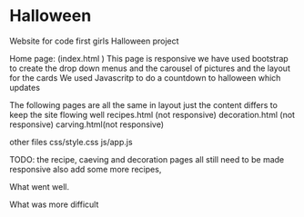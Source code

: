 # Halloween
Website for code first girls Halloween project

Home page: (index.html ) This page is responsive 
we have used bootstrap to create the drop down menus and the carousel of pictures and the layout for the cards 
We used Javascritp to do a countdown to halloween which updates

The following pages are all the same in layout just the content differs to keep the site flowing well 
recipes.html (not responsive) 
decoration.html (not responsive) 
carving.html(not responsive) 

other files 
css/style.css
js/app.js

TODO: 
the recipe, caeving and decoration pages all still need to be made responsive 
also add some more recipes, 

What went well. 



What was more difficult 
